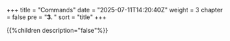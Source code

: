 +++
title = "Commands"
date = "2025-07-11T14:20:40Z"
weight = 3
chapter = false
pre = "<b>3. </b>"
sort = "title"
+++

{{%children description="false"%}}
